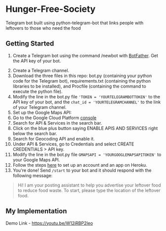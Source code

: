 # Hunger-Free-Society
Telegram bot built using python-telegram-bot that links people with leftovers to those who need the food


## Getting Started
1. Create a Telegram bot using the command /newbot with [BotFather](https://t.me/botfather). Get the API key of your bot.
<!-- ![alt text](https://miro.medium.com/max/1266/1*XxKPtfrohg3GX5Sq18w-NA.png "Chat with BotFather") -->
2. Create a Telegram channel.
3. Download the three files in this repo: bot.py (containing your python code for the Telegram bot), requirements.txt (containing the python libraries to be installed), and Procfile (containing the command to execute the python file).
4. Modify the line in the bot.py file `'TOKEN = 'YOURTELEGRAMBOTTOKEN'` to the API key of your bot, and the `chat_id = 'YOURTELEGRAMCHANNEL'` to the link of your Telegram channel.
5. Set up the Google Maps API:
  1. Go to the Google Cloud Platform [console](https://console.cloud.google.com/)
  2. Search for API & Services in the search bar.
  3. Click on the blue plus button saying ENABLE APIS AND SERVICES right below the search bar.
  4. Search for Geocoding API and enable it.
  5. Under API & Services, go to Credentials and select CREATE CREDENTIALS > API key.
6. Modify the line in the bot.py file `GMAPSAPI = 'YOURGOOGLEMAPSAPITOKEN'` to your Google Maps API.
7. Follow the steps [here](https://github.com/liuhh02/python-telegram-bot-heroku) to set up an account and an app on Heroku.
8. You're done! Send `/start` to your bot and it should respond with the following message:
> Hi! I am your posting assistant to help you advertise your leftover food to reduce food waste. To start, please type the location of the leftover food.

## My Implementation


Demo Link - https://youtu.be/W12iRBP2Ieo
